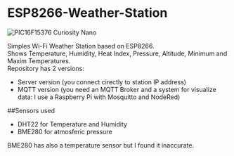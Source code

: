 # ESP8266-Weather-Station
![PIC16F15376 Curiosity Nano](documents/weather_station.jpg)

Simples Wi-Fi Weather Station based on ESP8266.  
Shows Temperature, Humidity, Heat Index, Pressure, Altitude, Minimum and Maxim Temperatures.  
Repository has 2 versions:  
- Server version (you connect cirectly to station IP address)
- MQTT version (you need an MQTT Broker and a system for visualize data: I use a Raspberry Pi with Mosquitto and NodeRed)

##Sensors used
- DHT22 for Temperature and Humidity
- BME280 for atmosferic pressure

BME280 has also a temperature sensor but I found it inaccurate.

